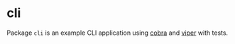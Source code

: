 # cli

Package `cli` is an example CLI application using 
[cobra](https://github.com/spf13/cobra) and
[viper](https://github.com/spf13/viper) with tests.
